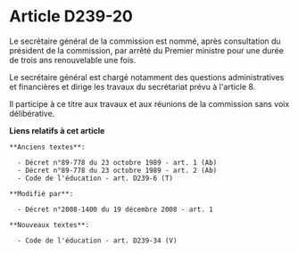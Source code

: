 # Article D239-20

Le secrétaire général de la commission est nommé, après consultation du président de la commission, par arrêté du Premier
ministre pour une durée de trois ans renouvelable une fois. 

Le secrétaire général est chargé notamment des questions administratives et financières et dirige les travaux du secrétariat
prévu à l'article 8. 

Il participe à ce titre aux travaux et aux réunions de la commission sans voix délibérative.

**Liens relatifs à cet article**

	**Anciens textes**:

	  - Décret n°89-778 du 23 octobre 1989 - art. 1 (Ab)
	  - Décret n°89-778 du 23 octobre 1989 - art. 2 (Ab)
	  - Code de l'éducation - art. D239-6 (T)

	**Modifié par**:

	  - Décret n°2008-1400 du 19 décembre 2008 - art. 1

	**Nouveaux textes**:

	  - Code de l'éducation - art. D239-34 (V)
